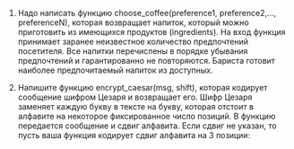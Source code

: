 1. Надо написать функцию choose_coffee(preference1, preference2,..., preferenceN), которая
возвращает напиток, который можно приготовить из имеющихся продуктов (ingredients). На
вход функция принимает заранее неизвестное количество предпочтений посетителя. Все
напитки перечислены в порядке убывания предпочтений и гарантированно не повторяются.
Бариста готовит наиболее предпочитаемый напиток из доступных.

2. Напишите функцию encrypt_caesar(msg, shift), которая кодирует сообщение шифром
Цезаря и возвращает его. Шифр Цезаря заменяет каждую букву в тексте на букву, которая
отстоит в алфавите на некоторое фиксированное число позиций.
В функцию передается сообщение и сдвиг алфавита. Если сдвиг не указан, то пусть ваша
функция кодирует сдвиг алфавита на 3 позиции:
